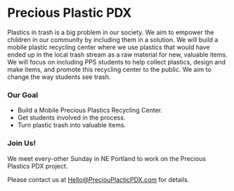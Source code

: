 # Precious Plastic PDX

Plastics in trash is a big problem in our society. We aim to empower the children in our community by including them in a solution. We will build a mobile plastic recycling center where we use plastics that would have ended up in the local trash stream as a raw material for new, valuable items. We will focus on including PPS students to help collect plastics, design and make items, and promote this recycling center to the public.  We aim to change the way students see trash.

### Our Goal

 * Build a Mobile Precious Plastics Recycling Center.
 * Get students involved in the process.
 * Turn plastic trash into valuable items.

### Join Us!

We meet every-other Sunday in NE Portland to work on the Precious Plastics PDX project.

Please contact us at Hello@PreciouPlacticPDX.com for details.
